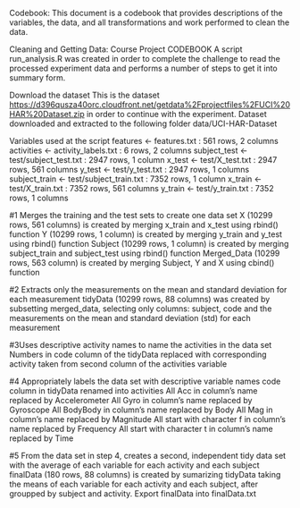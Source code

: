 Codebook:
This document is a codebook that provides descriptions of the variables, the data, and all transformations and work performed to clean the data.

Cleaning and Getting Data: Course Project CODEBOOK
A script run_analysis.R was created in order to complete the challenge to read the processed experiment data and performs a number of steps to get it into summary form.

Download the dataset
This is the dataset https://d396qusza40orc.cloudfront.net/getdata%2Fprojectfiles%2FUCI%20HAR%20Dataset.zip in order to continue with the experiment. 
Dataset downloaded and extracted to the following folder data/UCI-HAR-Dataset

Variables used at the script 
features <- features.txt : 561 rows, 2 columns 
activities <- activity_labels.txt : 6 rows, 2 columns
subject_test <- test/subject_test.txt : 2947 rows, 1 column
x_test <- test/X_test.txt : 2947 rows, 561 columns
y_test <- test/y_test.txt : 2947 rows, 1 columns
subject_train <- test/subject_train.txt : 7352 rows, 1 column
x_train <- test/X_train.txt : 7352 rows, 561 columns
y_train <- test/y_train.txt : 7352 rows, 1 columns

#1 Merges the training and the test sets to create one data set
X (10299 rows, 561 columns) is created by merging x_train and x_test using rbind() function
Y (10299 rows, 1 column) is created by merging y_train and y_test using rbind() function
Subject (10299 rows, 1 column) is created by merging subject_train and subject_test using rbind() function
Merged_Data (10299 rows, 563 column) is created by merging Subject, Y and X using cbind() function

#2 Extracts only the measurements on the mean and standard deviation for each measurement
tidyData (10299 rows, 88 columns) was created by subsetting merged_data, selecting only columns: subject, code and the measurements on the mean and standard deviation (std) for each measurement

#3Uses descriptive activity names to name the activities in the data set
Numbers in code column of the tidyData replaced with corresponding activity taken from second column of the activities variable

#4 Appropriately labels the data set with descriptive variable names
code column in tidyData renamed into activities
All Acc in column’s name replaced by Accelerometer
All Gyro in column’s name replaced by Gyroscope
All BodyBody in column’s name replaced by Body
All Mag in column’s name replaced by Magnitude
All start with character f in column’s name replaced by Frequency
All start with character t in column’s name replaced by Time

#5 From the data set in step 4, creates a second, independent tidy data set with the average of each variable for each activity and each subject
finalData (180 rows, 88 columns) is created by sumarizing tidyData taking the means of each variable for each activity and each subject, after groupped by subject and activity.
Export finalData into finalData.txt
